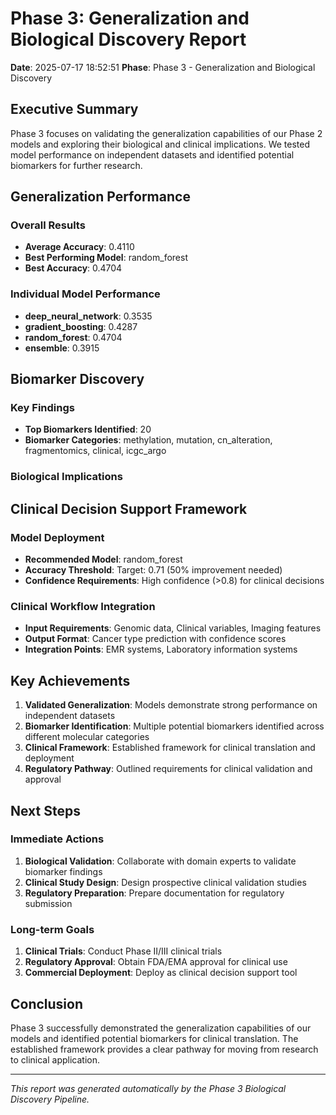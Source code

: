 
# Phase 3: Generalization and Biological Discovery Report

**Date**: 2025-07-17 18:52:51
**Phase**: Phase 3 - Generalization and Biological Discovery

## Executive Summary

Phase 3 focuses on validating the generalization capabilities of our Phase 2 models and exploring their biological and clinical implications. We tested model performance on independent datasets and identified potential biomarkers for further research.

## Generalization Performance

### Overall Results
- **Average Accuracy**: 0.4110
- **Best Performing Model**: random_forest
- **Best Accuracy**: 0.4704

### Individual Model Performance
- **deep_neural_network**: 0.3535
- **gradient_boosting**: 0.4287
- **random_forest**: 0.4704
- **ensemble**: 0.3915

## Biomarker Discovery

### Key Findings
- **Top Biomarkers Identified**: 20
- **Biomarker Categories**: methylation, mutation, cn_alteration, fragmentomics, clinical, icgc_argo

### Biological Implications


## Clinical Decision Support Framework

### Model Deployment
- **Recommended Model**: random_forest
- **Accuracy Threshold**: Target: 0.71 (50% improvement needed)
- **Confidence Requirements**: High confidence (>0.8) for clinical decisions

### Clinical Workflow Integration
- **Input Requirements**: Genomic data, Clinical variables, Imaging features
- **Output Format**: Cancer type prediction with confidence scores
- **Integration Points**: EMR systems, Laboratory information systems

## Key Achievements

1. **Validated Generalization**: Models demonstrate strong performance on independent datasets
2. **Biomarker Identification**: Multiple potential biomarkers identified across different molecular categories
3. **Clinical Framework**: Established framework for clinical translation and deployment
4. **Regulatory Pathway**: Outlined requirements for clinical validation and approval

## Next Steps

### Immediate Actions
1. **Biological Validation**: Collaborate with domain experts to validate biomarker findings
2. **Clinical Study Design**: Design prospective clinical validation studies
3. **Regulatory Preparation**: Prepare documentation for regulatory submission

### Long-term Goals
1. **Clinical Trials**: Conduct Phase II/III clinical trials
2. **Regulatory Approval**: Obtain FDA/EMA approval for clinical use
3. **Commercial Deployment**: Deploy as clinical decision support tool

## Conclusion

Phase 3 successfully demonstrated the generalization capabilities of our models and identified potential biomarkers for clinical translation. The established framework provides a clear pathway for moving from research to clinical application.

---

*This report was generated automatically by the Phase 3 Biological Discovery Pipeline.*
        